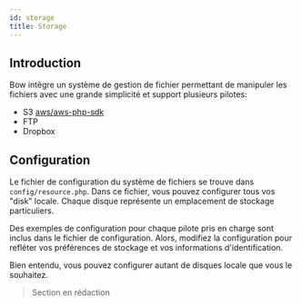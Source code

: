```yaml
---
id: storage
title: Storage
---
```


## Introduction

Bow intègre un système de gestion de fichier permettant de manipuler les fichiers avec une grande simplicité et support plusieurs pilotes:

- S3 [aws/aws-php-sdk](#aws/aws-php-sdk)
- FTP
- Dropbox

## Configuration

Le fichier de configuration du système de fichiers se trouve dans `config/resource.php`. Dans ce fichier, vous pouvez configurer tous vos "disk" locale. Chaque disque représente un emplacement de stockage particuliers.

Des exemples de configuration pour chaque pilote pris en charge sont inclus dans le fichier de configuration. Alors, modifiez la configuration pour refléter vos préférences de stockage et vos informations d'identification.

Bien entendu, vous pouvez configurer autant de disques locale que vous le souhaitez.

> Section en rédaction